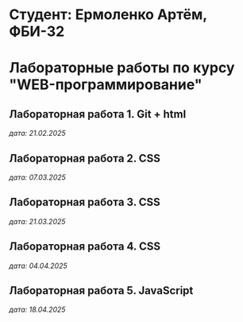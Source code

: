 # Студент: Ермоленко Артём, ФБИ-32

# Лабораторные работы по курсу "WEB-программирование"

## Лабораторная работа 1. Git + html

*дата: 21.02.2025*

## Лабораторная работа 2. CSS

*дата: 07.03.2025*

## Лабораторная работа 3. CSS

*дата: 21.03.2025*

## Лабораторная работа 4. CSS

*дата: 04.04.2025*

## Лабораторная работа 5. JavaScript

*дата: 18.04.2025*